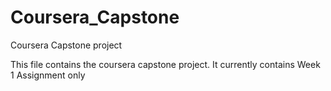 # Coursera_Capstone
Coursera Capstone project

This file contains the coursera capstone project. It currently contains Week 1 Assignment only
